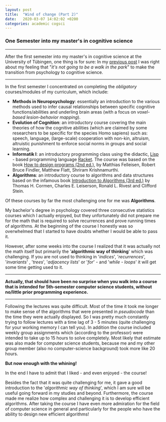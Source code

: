 ```yaml
---
layout: post
title:  "Wind of change (Part 2)"
date:   2020-03-07 14:02:02 +0200
categories: academic cogsci
---
```

### One Semester into my master's in cognitive science

***

After the first semester into my master's in cognitive science at the University of Tübingen, one thing is for sure:
In my [previous post](https://felixschltr.github.io/blog/academic/math/cogsci/2019/09/21/wind-of-change.html) I was right about my feeling that "_it's not going to be a walk in the park_"
to make the transition from psychology to cognitive science.

***

In the first semester I concentrated on completing the _obligatory_ courses/modules of my curriculum, which include:
+ **Methods in Neuropsychology**: essentially an introduction to the various methods used to infer causal relationships between specific cognitive functions/abilities
and underling brain areas (with a focus on _voxel-based lesion-behavior mapping_).
+ **Evolution of Cognition**: an introductory course covering the main theories of how the cognitive abilities (which are claimed by some researchers to be specific for the species Homo sapiens) such as: speech, language, (large-scale) cooperation with non-kin, altruism, altruistic punishment to enforce social norms in groups and social learning.
+ **Informatik I**: an introductory programming class using the didactic, [Lisp](https://de.wikipedia.org/wiki/Lisp) - based programming language [Racket](https://racket-lang.org/). The course was based on the book [How to design programs (2nd ed.)](https://htdp.org/), by Matthias Felleisen, Robert Bruce Findler, Matthew Flatt, Shriram Krishnamurthi.
+ **Algorithms**: an introductory course to algorithms and data structures based on the infamous book [Introduction to Algorithms (3rd ed.)](https://mitpress.mit.edu/books/introduction-algorithms-third-edition) by Thomas H. Cormen, Charles E. Leiserson, Ronald L. Rivest and Clifford Stein.

Of these courses by far the most challenging one for me was **Algorithms**.

My bachelor's degree in psychology covered three consecutive statistics courses which I actually enjoyed, but they unfortunately did not prepare
me for the math that is required to solve recurrences and prove running times of algorithms. At the beginning of the course I honestly was so overwhelmed
that I started to have doubts whether I would be able to pass it.

However, after some weeks into the course I realized that it was actually not the math itself
but primarily the '**algorithmic way of thinking**' which was challenging. If you are not used to thinking in '_indices_', '_recurrences_', '_invariants_' , '_trees_', '_adjacency lists_' or '_for_' - and '_while - loops_' it will get some time getting used to it.

***

**Actually, that should have been no surprise when you walk into a course that is intended for 5th-semester computer science students, without no/little prior programming experience.**

***

Following the lectures was quite difficult. Most of the time it took me longer to make sense of the algorithms that were presented in _pseudocode_ than the time they were actually displayed. So I was pretty much constantly trying to follow lectures with a time lag of 3 - 5 minutes (quite challenging for your working memory I can tell you).
In addition the course included weekly group assignments which (according to the professor) were intended to take up to 15 hours to solve completely. Most likely that estimate was also made for computer science students, because me and my other group member (also no computer-science background) took more like 20 hours.

**But now enough with the whining!**

In the end I have to admit that I liked - and even enjoyed - the course!

Besides the fact that it was quite challenging for me, it gave a good introduction to the '_algorithmic way of thinking_', which I am sure will be useful going forward in my studies and beyond. Furthermore, the course made me realize how complex and challenging it is to develop efficient algorithms. After taking the course I have even more admiration for the field of computer science in general and particularly for the people who have the ability to design new efficient algorithms!
